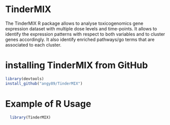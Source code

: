 # TinderMIX
The TinderMIX R package allows to analyse toxicogenomics gene expression dataset with multiple dose levels and time-points. It allows to identify the expression patterns with respect to both variables and to cluster genes accordingly. It also identify enriched pathways/go terms that are associated to each cluster.

# installing TinderMIX from GitHub

```R
library(devtools)
install_github("angy89/TinderMIX")
```

# Example of R Usage
```R
  library(TinderMIX)
  ```

